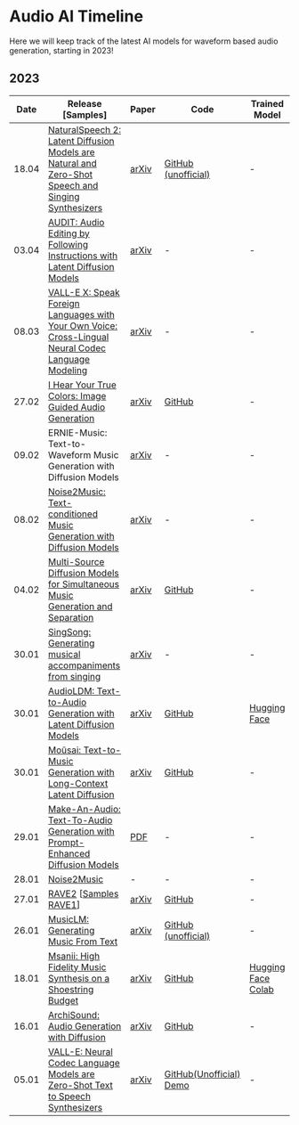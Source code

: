 # Audio AI Timeline

Here we will keep track of the latest AI models for waveform based audio generation, starting in 2023!

## 2023

| Date  | Release [Samples]                                                                                                                                                                              | Paper                                            | Code                                                                             | Trained Model                                                                                                                                                       |
| ----- | ---------------------------------------------------------------------------------------------------------------------------------------------------------------------------------------------- | ------------------------------------------------ | -------------------------------------------------------------------------------- | ------------------------------------------------------------------------------------------------------------------------------------------------------------------- |
| 18.04 | [NaturalSpeech 2: Latent Diffusion Models are Natural and Zero-Shot Speech and Singing Synthesizers](https://speechresearch.github.io/naturalspeech2/)                                        | [arXiv](https://arxiv.org/abs/2304.09116)        | [GitHub (unofficial)](https://github.com/lucidrains/naturalspeech2-pytorch)        | -                                                                                                                                                                   |
| 03.04 | [AUDIT: Audio Editing by Following Instructions with Latent Diffusion Models](https://audit-demo.github.io/)                                                                                  | [arXiv](https://arxiv.org/abs/2304.00830)        | -                                                                                | -                                                                                                                                                                   |
| 08.03 | [VALL-E X: Speak Foreign Languages with Your Own Voice: Cross-Lingual Neural Codec Language Modeling](https://vallex-demo.github.io/)                                                          | [arXiv](https://arxiv.org/abs/2303.03926)        | -                                                                                | -                                                                                                                                                                   |
| 27.02 | [I Hear Your True Colors: Image Guided Audio Generation](https://pages.cs.huji.ac.il/adiyoss-lab/im2wav/)                                                                                       | [arXiv](https://arxiv.org/abs/2211.03089)        | [GitHub](https://github.com/RoySheffer/im2wav)                                  | -                                                                                                                                                                   |
| 09.02 | ERNIE-Music: Text-to-Waveform Music Generation with Diffusion Models                                                                                                                           | [arXiv](https://arxiv.org/abs/2302.04456)        | -                                                                                | -                                                                                                                                                                   |
| 08.02 | [Noise2Music: Text-conditioned Music Generation with Diffusion Models](https://google-research.github.io/noise2music/)                                                                         | [arXiv](https://arxiv.org/abs/2302.03917)        | -                                                                                | -                                                                                                                                                                   |
| 04.02 | [Multi-Source Diffusion Models for Simultaneous Music Generation and Separation](https://gladia-research-group.github.io/multi-source-diffusion-models/)                                       | [arXiv](https://arxiv.org/abs/2302.02257)        | [GitHub](https://github.com/gladia-research-group/multi-source-diffusion-models) | -                                                                                                                                                                   |
| 30.01 | [SingSong: Generating musical accompaniments from singing](https://storage.googleapis.com/sing-song/index.html)                                                                                | [arXiv](https://arxiv.org/abs/2301.12662)        | -                                                                                | -                                                                                                                                                                   |
| 30.01 | [AudioLDM: Text-to-Audio Generation with Latent Diffusion Models](https://audioldm.github.io/)                                                                                                 | [arXiv](https://arxiv.org/abs/2301.12503)        | [GitHub](https://github.com/haoheliu/AudioLDM)                                   | [Hugging Face](https://huggingface.co/spaces/haoheliu/audioldm-text-to-audio-generation)                                                                            |
| 30.01 | [Moûsai: Text-to-Music Generation with Long-Context Latent Diffusion](https://anonymous0.notion.site/Mo-sai-Text-to-Audio-with-Long-Context-Latent-Diffusion-b43dbc71caf94b5898f9e8de714ab5dc) | [arXiv](https://arxiv.org/abs/2301.11757)        | [GitHub](https://github.com/archinetai/audio-diffusion-pytorch)                  | -                                                                                                                                                                   |
| 29.01 | [Make-An-Audio: Text-To-Audio Generation with Prompt-Enhanced Diffusion Models](https://text-to-audio.github.io/)                                                                              | [PDF](https://text-to-audio.github.io/paper.pdf) | -                                                                                | -                                                                                                                                                                   |
| 28.01 | [Noise2Music](https://noise2music.github.io/)                                                                                                                                                  | -                                                | -                                                                                | -                                                                                                                                                                   |
| 27.01 | [RAVE2](https://twitter.com/antoine_caillon/status/1618959533065535491?s=20&t=jMkPWBFuAH19HI9m5Sklmg) [[Samples RAVE1](https://anonymous84654.github.io/RAVE_anonymous/)]                      | [arXiv](https://arxiv.org/abs/2111.05011)        | [GitHub](https://github.com/acids-ircam/RAVE)                                    | -                                                                                                                                                                   |
| 26.01 | [MusicLM: Generating Music From Text](https://google-research.github.io/seanet/musiclm/examples/)                                                                                              | [arXiv](https://arxiv.org/abs/2301.11325)        | [GitHub (unofficial)](https://github.com/lucidrains/musiclm-pytorch)             | -                                                                                                                                                                   |
| 18.01 | [Msanii: High Fidelity Music Synthesis on a Shoestring Budget](https://kinyugo.github.io/msanii-demo/)                                                                                         | [arXiv](https://arxiv.org/abs/2301.06468)        | [GitHub](https://github.com/Kinyugo/msanii)                                      | [Hugging Face](https://huggingface.co/spaces/kinyugo/msanii) [Colab](https://colab.research.google.com/github/Kinyugo/msanii/blob/main/notebooks/msanii_demo.ipynb) |
| 16.01 | [ArchiSound: Audio Generation with Diffusion](https://flavioschneider.notion.site/Audio-Generation-with-Diffusion-c4f29f39048d4f03a23da13078a44cdb)                                            | [arXiv](https://arxiv.org/abs/2301.13267)        | [GitHub](https://github.com/archinetai/audio-diffusion-pytorch)                  | -                                                                                                                                                                   |
| 05.01 | [VALL-E: Neural Codec Language Models are Zero-Shot Text to Speech Synthesizers](https://valle-demo.github.io/)                                                                                | [arXiv](https://arxiv.org/abs/2301.02111)        | [GitHub(Unofficial)](https://github.com/lifeiteng/vall-e) [Demo](https://lifeiteng.github.io/valle/index.html)                                                                               | -                                                                                                                                                                 |
